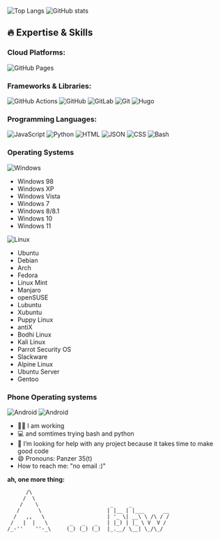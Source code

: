 ![Top Langs](https://github-readme-stats.vercel.app/api/top-langs/?username=stuffbymax&theme=onedark)
![ GitHub stats](https://github-readme-stats.vercel.app/api?username=stuffbymax&show_icons=true&theme=onedark&layout=compact)


## 🔥 Expertise & Skills

### Cloud Platforms:
![GitHub Pages](https://img.shields.io/badge/GitHub%20Pages-181717.svg?style=flat-square&logo=github&logoColor=white)

### Frameworks & Libraries:
![GitHub Actions](https://img.shields.io/badge/GitHub_Actions-black?style=flat-square&logo=github-actions&logoColor=white)
![GitHub](https://img.shields.io/badge/GitHub-black?style=flat-square&logo=github&logoColor=white)
![GitLab](https://img.shields.io/badge/Gitlab-black?style=flat-square&logo=gitlab&logoColor=white)
![Git](https://img.shields.io/badge/Git-black?style=flat-square&logo=git&logoColor=white)
![Hugo](https://img.shields.io/badge/Hugo-ff4088.svg?style=flat-square&logo=hugo&logoColor=white)



### Programming Languages:
![JavaScript](https://img.shields.io/badge/JavaScript-%23323330.svg?style=flat-square&logo=javascript&logoColor=%23F7DF1E)
![Python](https://img.shields.io/badge/Python-3670A0?style=flat-square&logo=python&logoColor=ffdd54)
![HTML](https://img.shields.io/badge/HTML5-E34F26.svg?style=flat-square&logo=HTML5&logoColor=white)
![JSON](https://img.shields.io/badge/JSON-000000.svg?style=flat-square&logo=JSON&logoColor=white)
![CSS](https://img.shields.io/badge/CSS3-1572B6.svg?style=flat-square&logo=CSS3&logoColor=white)
![Bash](https://img.shields.io/badge/bash-000000.svg?style=flat-square&logo=Bash&logoColor=white)


### Operating Systems
![Windows](https://img.shields.io/badge/Windows-0078D6.svg?style=for-the-badge&logo=Windows%20XP&logoColor=blue)
  - Windows 98
  - Windows XP
  - Windows Vista
  - Windows 7
  - Windows 8/8.1
  - Windows 10
  - Windows 11

  ![Linux](https://img.shields.io/badge/Linux-FCC624?style=for-the-badge&logo=linux&logoColor=black)
  - Ubuntu
  - Debian
  - Arch
  - Fedora
  - Linux Mint
  - Manjaro
  - openSUSE
  - Lubuntu
  - Xubuntu
  - Puppy Linux
  - antiX
  - Bodhi Linux
  - Kali Linux
  - Parrot Security OS
  - Slackware
  - Alpine Linux
  - Ubuntu Server
  - Gentoo

### Phone Operating systems
  
![Android](https://img.shields.io/badge/Android-3DDC84?style=for-the-badge&logo=Android&logoColor=white)
![Android](https://img.shields.io/badge/Fireos-3DDC84?style=for-the-badge&logo=Fireos&logoColor=white)

- 👷‍♂️ I am working
- 💻 and somtimes trying bash and python
- 🤔 I’m looking for help with any project because it takes time to make good code
- 😄 Pronouns: Panzer 35(t)
- How to reach me: "no email :)"

**ah, one more thing:**

```
      /\
     /  \
    /    \                       _     _
   /      \                     | |__ | |___      __
  /   ,,   \                    | '_ \| __\ \ /\ / /
 /   |  |   \       _   _   _   | |_) | |_ \ V  V /
/_-''    ''-_\     (_) (_) (_)  |_.__/ \__| \_/\_/
```


<!--

Here are some ideas to get you started:

- 🔭 I’m currently working on ...
- 🌱 I’m currently learning ...
- 👯 I’m looking to collaborate on ...
- 🤔 I’m looking for help with ...
- 💬 Ask me about ...
- 📫 How to reach me: ...
- 😄 Pronouns: ...
- ⚡ Fun fact: ...
There are only two kinds of languages: The hated one & the one that no one uses
-->
